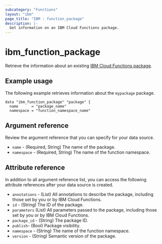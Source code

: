 ```yaml
---
subcategory: "Functions"
layout: "ibm"
page_title: "IBM : function_package"
description: |-
  Get information on an IBM Cloud Functions package.
---
```


# ibm_function_package

Retrieve the information about an existing [IBM Cloud Functions package](https://cloud.ibm.com/docs/openwhisk/openwhisk_packages.html#openwhisk_packages).


## Example usage
The following example retrieves information about the `mypackage` package. 


```
data "ibm_function_package" "package" {
  name      = "package_name"
  namespace = "function_namespace_name"

```

## Argument reference
Review the argument reference that you can specify for your data source. 

- `name` - (Required, String) The name of the package.
- `namespace` - (Required, String) The name of the function namespace.


## Attribute reference
In addition to all argument reference list, you can access the following attribute references after your data source is created. 

- `annotations` - (List) All annotations to describe the package, including those set by you or by IBM Cloud Functions.
- `id` - (String) The ID of the package.
- `parameters` (List) All parameters passed to the package, including those set by you or by IBM Cloud Functions.
- `package_id` - (String) The package ID.
- `publish`- (Bool) Package visibility.
- `namespace` - (String) The name of the function namespace.
- `version` - (String) Semantic version of the package.
